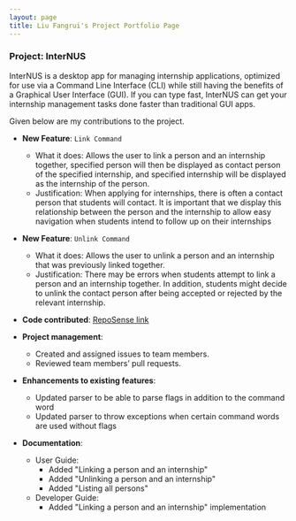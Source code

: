 ```yaml
---
layout: page
title: Liu Fangrui's Project Portfolio Page
---
```


### Project: InterNUS

InterNUS is a desktop app for managing internship applications, optimized for use via a Command Line Interface (CLI) while still having the benefits of a Graphical User Interface (GUI). If you can type fast, InterNUS can get your internship management tasks done faster than traditional GUI apps.

Given below are my contributions to the project.

* **New Feature**: `Link Command`
  * What it does: Allows the user to link a person and an internship together, specified person will then be displayed as contact person of the specified internship, and specified internship will be displayed as the internship of the person.
  * Justification: When applying for internships, there is often a contact person that students will contact. It is important that we display this relationship between the person and the internship to allow easy navigation when students intend to follow up on their internships

* **New Feature**: `Unlink Command`
  * What it does: Allows the user to unlink a person and an internship that was previously linked together.
  * Justification: There may be errors when students attempt to link a person and an internship together. In addition, students might decide to unlink the contact person after being accepted or rejected by the relevant internship. 
  
* **Code contributed**: [RepoSense link](https://nus-cs2103-ay2223s1.github.io/tp-dashboard/?search=liufangrui&breakdown=true)

* **Project management**:
  * Created and assigned issues to team members. 
  * Reviewed team members’ pull requests.

* **Enhancements to existing features**:
  * Updated parser to be able to parse flags in addition to the command word 
  * Updated parser to throw exceptions when certain command words are used without flags

* **Documentation**:
  * User Guide:
    * Added "Linking a person and an internship"
    * Added "Unlinking a person and an internship"
    * Added "Listing all persons"
  * Developer Guide:
    * Added "Linking a person and an internship" implementation
